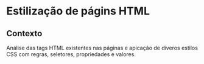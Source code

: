 # Estilização de págins HTML

## Contexto

Análise das tags HTML existentes nas páginas e apicação de diveros estilos CSS com regras, seletores, propriedades e valores.
